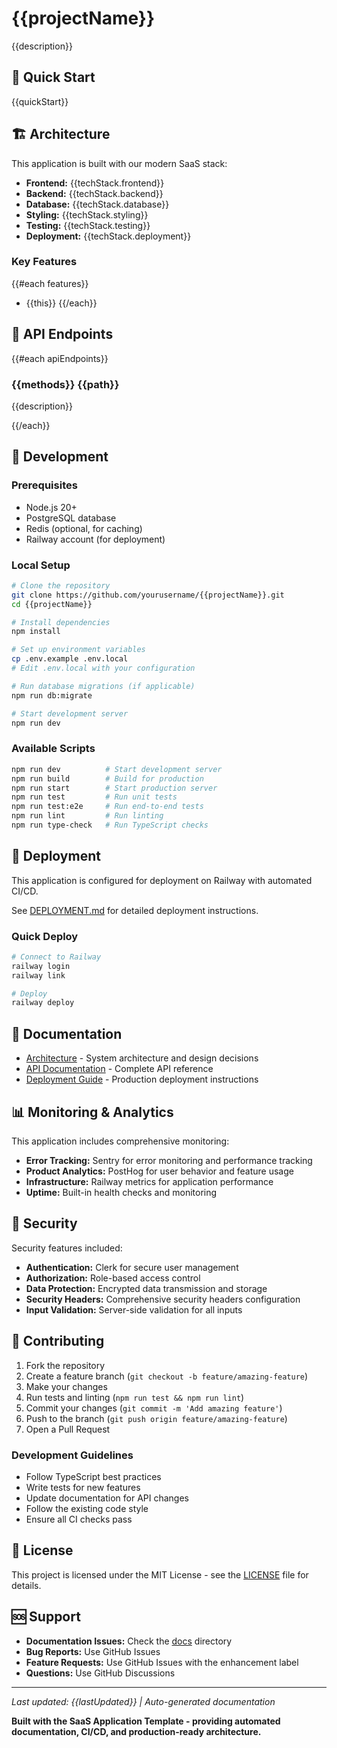 # {{projectName}}

{{description}}

## 🚀 Quick Start

{{quickStart}}

## 🏗️ Architecture

This application is built with our modern SaaS stack:

- **Frontend:** {{techStack.frontend}}
- **Backend:** {{techStack.backend}}
- **Database:** {{techStack.database}}
- **Styling:** {{techStack.styling}}
- **Testing:** {{techStack.testing}}
- **Deployment:** {{techStack.deployment}}

### Key Features

{{#each features}}
- {{this}}
{{/each}}

## 📡 API Endpoints

{{#each apiEndpoints}}
### {{methods}} {{path}}

{{description}}

{{/each}}

## 🚀 Development

### Prerequisites

- Node.js 20+
- PostgreSQL database
- Redis (optional, for caching)
- Railway account (for deployment)

### Local Setup

```bash
# Clone the repository
git clone https://github.com/yourusername/{{projectName}}.git
cd {{projectName}}

# Install dependencies
npm install

# Set up environment variables
cp .env.example .env.local
# Edit .env.local with your configuration

# Run database migrations (if applicable)
npm run db:migrate

# Start development server
npm run dev
```

### Available Scripts

```bash
npm run dev          # Start development server
npm run build        # Build for production
npm run start        # Start production server
npm run test         # Run unit tests
npm run test:e2e     # Run end-to-end tests
npm run lint         # Run linting
npm run type-check   # Run TypeScript checks
```

## 🚀 Deployment

This application is configured for deployment on Railway with automated CI/CD.

See [DEPLOYMENT.md](docs/DEPLOYMENT.md) for detailed deployment instructions.

### Quick Deploy

```bash
# Connect to Railway
railway login
railway link

# Deploy
railway deploy
```

## 📖 Documentation

- [Architecture](docs/ARCHITECTURE.md) - System architecture and design decisions
- [API Documentation](docs/API.md) - Complete API reference
- [Deployment Guide](docs/DEPLOYMENT.md) - Production deployment instructions

## 📊 Monitoring & Analytics

This application includes comprehensive monitoring:

- **Error Tracking:** Sentry for error monitoring and performance tracking
- **Product Analytics:** PostHog for user behavior and feature usage
- **Infrastructure:** Railway metrics for application performance
- **Uptime:** Built-in health checks and monitoring

## 🔐 Security

Security features included:

- **Authentication:** Clerk for secure user management
- **Authorization:** Role-based access control
- **Data Protection:** Encrypted data transmission and storage
- **Security Headers:** Comprehensive security headers configuration
- **Input Validation:** Server-side validation for all inputs

## 🤝 Contributing

1. Fork the repository
2. Create a feature branch (`git checkout -b feature/amazing-feature`)
3. Make your changes
4. Run tests and linting (`npm run test && npm run lint`)
5. Commit your changes (`git commit -m 'Add amazing feature'`)
6. Push to the branch (`git push origin feature/amazing-feature`)
7. Open a Pull Request

### Development Guidelines

- Follow TypeScript best practices
- Write tests for new features
- Update documentation for API changes
- Follow the existing code style
- Ensure all CI checks pass

## 📄 License

This project is licensed under the MIT License - see the [LICENSE](LICENSE) file for details.

## 🆘 Support

- **Documentation Issues:** Check the [docs](docs/) directory
- **Bug Reports:** Use GitHub Issues
- **Feature Requests:** Use GitHub Issues with the enhancement label
- **Questions:** Use GitHub Discussions

---

*Last updated: {{lastUpdated}} | Auto-generated documentation*

**Built with the SaaS Application Template - providing automated documentation, CI/CD, and production-ready architecture.**

